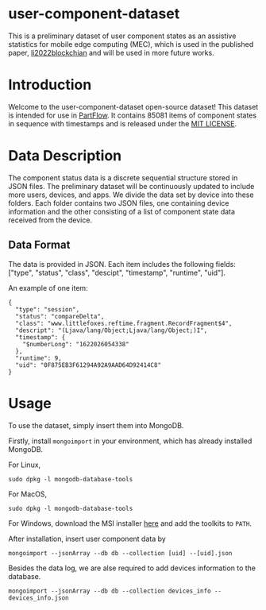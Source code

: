 # user-component-dataset

This is a preliminary dataset of user component states as an assistive statistics for mobile edge computing (MEC), which is used in the published paper, [li2022blockchian](https://ieeexplore.ieee.org/document/9951342g) and will be used in more future works.

# Introduction

Welcome to the user-component-dataset open-source dataset! This dataset is intended for use in [PartFlow](https://github.com/liminghao0914/PartFlow). It contains 85081  items of component states in sequence with timestamps and is released under the [MIT LICENSE](https://github.com/liminghao0914/user-component-dataset/blob/main/LICENSE).

# Data Description

The component status data is a discrete sequential structure stored in JSON files. The preliminary dataset will be continuously updated to include more users, devices, and apps. 
We divide the data set by device into these folders. Each folder contains two JSON files, one containing device information and the other consisting of a list of component state data received from the device.

## Data Format

The data is provided in JSON. Each item includes the following fields: ["type", "status", "class", "descipt", "timestamp", "runtime", "uid"].

An example of one item:

    {
      "type": "session",
      "status": "compareDelta",
      "class": "www.littlefoxes.reftime.fragment.RecordFragment$4",
      "descript": "(Ljava/lang/Object;Ljava/lang/Object;)I",
      "timestamp": {
        "$numberLong": "1622026054338"
      },
      "runtime": 9,
      "uid": "0F875EB3F61294A92A9AAD64D92414C8"
    }


# Usage

To use the dataset, simply insert them into MongoDB.

Firstly, install ``mongoimport`` in your environment, which has already installed MongoDB.

For Linux,

    sudo dpkg -l mongodb-database-tools
    
For MacOS,
    
    sudo dpkg -l mongodb-database-tools
    
For Windows, download the MSI installer [here](https://www.mongodb.com/try/download/database-tools?tck=docs_databasetools) and add the toolkits to ``PATH``.


After installation, insert user component data by

    mongoimport --jsonArray --db db --collection [uid] --[uid].json
    
Besides the data log, we are alse required to add devices information to the database.

    mongoimport --jsonArray --db db --collection devices_info --devices_info.json

